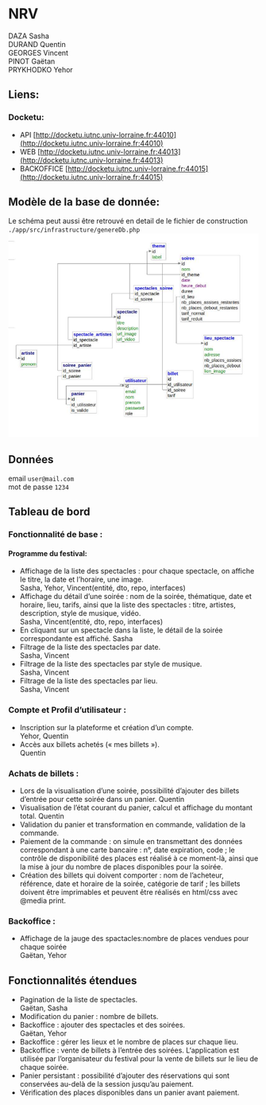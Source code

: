 # NRV
DAZA Sasha  
DURAND Quentin  
GEORGES Vincent  
PINOT Gaëtan  
PRYKHODKO Yehor  
## Liens:
### Docketu:
- API [http://docketu.iutnc.univ-lorraine.fr:44010](http://docketu.iutnc.univ-lorraine.fr:44010)  
- WEB [http://docketu.iutnc.univ-lorraine.fr:44013](http://docketu.iutnc.univ-lorraine.fr:44013)  
- BACKOFFICE [http://docketu.iutnc.univ-lorraine.fr:44015](http://docketu.iutnc.univ-lorraine.fr:44015)  

## Modèle de la base de donnée:
Le schéma peut aussi être retrouvé en detail de le fichier de construction `./app/src/infrastructure/genereDb.php`  
![Schema de la base sql](./schema.jpg "Schema de la base sql")

## Données
email `user@mail.com`  
mot de passe `1234`  

## Tableau de bord
### Fonctionnalité de base :
#### Programme du festival:
- Affichage de la liste des spectacles : pour chaque spectacle, on affiche le titre, la date et l’horaire, une image.  
Sasha, Yehor, Vincent(entité, dto, repo, interfaces)
- Affichage du détail d’une soirée : nom de la soirée, thématique, date et horaire, lieu, tarifs, ainsi que la liste des spectacles : titre, artistes, description, style de musique, vidéo.  
Sasha, Vincent(entité, dto, repo, interfaces)
- En cliquant sur un spectacle dans la liste, le détail de la soirée correspondante est affiché.
Sasha 
- Filtrage de la liste des spectacles par date.  
Sasha, Vincent 
- Filtrage de la liste des spectacles par style de musique.  
Sasha, Vincent  
- Filtrage de la liste des spectacles par lieu.  
Sasha, Vincent  
### Compte et Profil d’utilisateur :
- Inscription sur la plateforme et création d’un compte.  
Yehor, Quentin
- Accès aux billets achetés (« mes billets »).  
Quentin
### Achats de billets :
- Lors de la visualisation d’une soirée, possibilité d’ajouter des billets d’entrée pour cette soirée dans un panier.
Quentin
- Visualisation de l’état courant du panier, calcul et affichage du montant total.
Quentin 
- Validation du panier et transformation en commande, validation de la commande.  
- Paiement de la commande : on simule en transmettant des données correspondant à une carte bancaire : n°, date expiration, code ; le contrôle de disponibilité des places est réalisé à ce moment-là, ainsi que la mise à jour du nombre de places disponibles pour la soirée.  
- Création des billets qui doivent comporter : nom de l’acheteur, référence, date et horaire de la soirée, catégorie de tarif ; les billets doivent être imprimables et peuvent être réalisés en html/css avec @media print.  
### Backoffice :
- Affichage de la jauge des spactacles:nombre de places vendues pour chaque soirée  
Gaëtan, Yehor
## Fonctionnalités étendues
- Pagination de la liste de spectacles.  
Gaëtan, Sasha
- Modification du panier : nombre de billets.  
- Backoffice : ajouter des spectacles et des soirées.  
Gaëtan, Yehor
- Backoffice : gérer les lieux et le nombre de places sur chaque lieu.
- Backoffice : vente de billets à l’entrée des soirées. L‘application est utilisée par l’organisateur du festival pour la vente de billets sur le lieu de chaque soirée.
- Panier persistant : possibilité d’ajouter des réservations qui sont conservées au-delà de la session jusqu’au paiement.
- Vérification des places disponibles dans un panier avant paiement.
